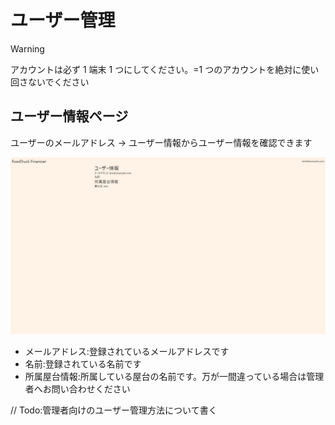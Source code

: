 # ユーザー管理

> [!WARNING]
> アカウントは必ず 1 端末 1 つにしてください。=1 つのアカウントを絶対に使い回さないでください

## ユーザー情報ページ

ユーザーのメールアドレス → ユーザー情報からユーザー情報を確認できます

![1](/public/users/1.png)

- メールアドレス:登録されているメールアドレスです
- 名前:登録されている名前です
- 所属屋台情報:所属している屋台の名前です。万が一間違っている場合は管理者へお問い合わせください

// Todo:管理者向けのユーザー管理方法について書く
